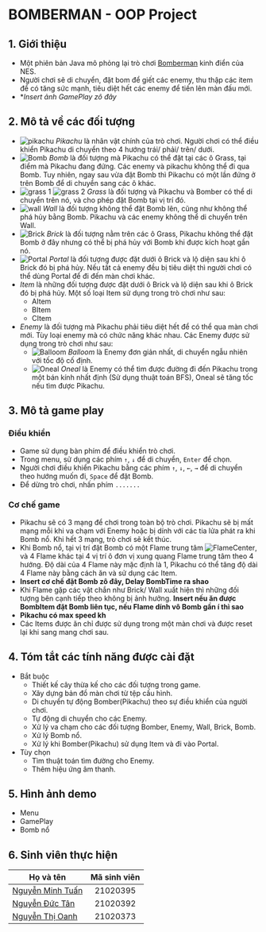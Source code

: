 # BOMBERMAN - OOP Project

## 1. Giới thiệu

* Một phiên bản Java mô phỏng lại trò chơi [Bomberman](https://www.youtube.com/watch?v=mKIOVwqgSXM) kinh điển của NES. 
* Người chơi sẽ di chuyển, đặt bom để giết các enemy, thu thập các item để có tăng sức mạnh, tiêu diệt hết các enemy để tiến lên màn đấu mới.
* **Insert ảnh GamePlay zô đây*

## 2. Mô tả về các đối tượng

* ![pikachu](https://user-images.githubusercontent.com/100295385/197355266-b584222f-cb53-452a-9ccf-eef81183a740.png) *Pikachu* là nhân vật chính của trò chơi. Người chơi có thể điều khiển Pikachu di chuyển theo 4 hướng trái/ phải/ trên/ dưới.
* ![Bomb](https://user-images.githubusercontent.com/100295385/197355464-6dc5c83f-5294-4859-8da3-493f50d05f5f.png) *Bomb* là đối tượng mà Pikachu có thể đặt tại các ô Grass, tại điểm mà Pikachu đang đứng. Các enemy và pikachu không thể đi qua Bomb. Tuy nhiên, ngay sau vừa đặt Bomb thì Pikachu có một lần đứng ở trên Bomb để di chuyển sang các ô khác.
* ![grass 1](https://user-images.githubusercontent.com/100295385/197355675-7e8ed849-492f-4445-a08a-3dacaadd6b9a.png)
![grass 2](https://user-images.githubusercontent.com/100295385/197355678-0b6694b0-e346-47a4-a4ec-ea44c5e83df5.png) *Grass* là đối tượng và Pikachu và Bomber có thể di chuyển trên nó, và cho phép đặt Bomb tại vị trí đó.
* ![wall](https://user-images.githubusercontent.com/100295385/197355839-3d16fc33-f9c8-4d75-9a50-a899f7c3ce97.png) *Wall* là đối tượng không thể đặt Bomb lên, cũng như không thể phá hủy bằng Bomb. Pikachu và các enemy không thể di chuyển trên Wall.
* ![Brick](https://user-images.githubusercontent.com/100295385/197355940-e9adcc30-27c4-4915-93ea-40f829a5ac1b.png) *Brick* là đối tượng nằm trên các ô Grass, Pikachu không thể đặt Bomb ở đây nhưng có thể bị phá hủy với Bomb khi được kích hoạt gần nó.
* ![Portal](https://user-images.githubusercontent.com/100295385/197356014-5607d2c1-8197-482e-9877-26459853e833.png) *Portal* là đối tượng được đặt dưới ô Brick và lộ diện sau khi ô Brick đó bị phá hủy. Nếu tất cả enemy đều bị tiêu diệt thì người chơi có thể dùng Portal để đi đến màn chơi khác.
* *Item* là những đối tượng được đặt dưới ô Brick và lộ diện sau khi ô Brick đó bị phá hủy. Một số loại Item sử dụng trong trò chơi như sau:
   * AItem
   * BItem
   * CItem
* *Enemy* là đối tượng mà Pikachu phải tiêu diệt hết để có thể qua màn chơi mới. Tùy loại enemy mà có chức năng khác nhau. Các Enemy được sử dụng trong trò chơi như sau:
   * ![Balloom](https://user-images.githubusercontent.com/100295385/197356275-0f04c45b-2c04-4962-86b3-7b59a88c18ca.png) *Balloom* là Enemy đơn giản nhất, di chuyển ngẫu nhiên với tốc độ cố định.
   * ![Oneal](https://user-images.githubusercontent.com/100295385/197356374-69d59524-e8fc-4c27-9901-df55ea1fa632.png) *Oneal* là Enemy có thể tìm được đường đi đến Pikachu trong một bán kính nhất định (Sử dụng thuật toán BFS), Oneal sẽ tăng tốc nếu tìm được Pikachu.
   
## 3. Mô tả game play

### Điều khiển

* Game sử dụng bàn phím để điều khiển trò chơi.
* Trong menu, sử dụng các phím `↑`, `↓` để di chuyển, `Enter` để chọn.
* Người chơi điều khiển Pikachu bằng các phím `↑`, `↓`, `←`, `→` để di chuyển theo hướng muốn đi, `Space` để đặt Bomb.
* Để dừng trò chơi, nhấn phím `.......`

### Cơ chế game

* Pikachu sẽ có 3 mạng để chơi trong toàn bộ trò chơi. Pikachu sẽ bị mất mạng mỗi khi va chạm với Enemy hoặc bị dính với các tia lửa phát ra khi Bomb nổ. Khi hết 3 mạng, trò chơi sẽ kết thúc.
* Khi Bomb nổ, tại vị trí đặt Bomb có một Flame trung tâm ![FlameCenter](https://user-images.githubusercontent.com/100295385/197356986-714a8727-e7db-480e-a618-4ac4c09c5675.png), và 4 Flame khác tại 4 vị trí ô đơn vị xung quang Flame trung tâm theo 4 hướng. Độ dài của 4 Flame này mặc định là 1, Pikachu có thể tăng độ dài 4 Flame này bằng cách ăn và sử dụng các Item.
* **Insert cơ chế đặt Bomb zô đây, Delay BombTime ra shao**
* Khi Flame gặp các vật chắn như Brick/ Wall xuất hiện thì những đối tượng bên cạnh tiếp theo không bị ảnh hưởng. **Insert nếu ăn được BombItem đặt Bomb liên tục, nếu Flame dính vô Bomb gần í thì sao**
* **Pikachu có max speed kh**
* Các Items được ăn chỉ được sử dụng trong một màn chơi và được reset lại khi sang mang chơi sau.

## 4. Tóm tắt các tính năng được cài đặt

* Bắt buộc
   * Thiết kế cây thừa kế cho các đối tượng trong game.
   * Xây dựng bản đồ màn chơi từ tệp cấu hình.
   * Di chuyển tự động Bomber(Pikachu) theo sự điều khiển của người chơi.
   * Tự động di chuyển cho các Enemy.
   * Xử lý va chạm cho các đối tượng Bomber, Enemy, Wall, Brick, Bomb.
   * Xử lý Bomb nổ.
   * Xử lý khi Bomber(Pikachu) sử dụng Item và đi vào Portal.
* Tùy chọn
   * Tìm thuật toán tìm đường cho Enemy.
   * Thêm hiệu ứng âm thanh.
   
## 5. Hình ảnh demo

* Menu
* GamePlay
* Bomb nổ

## 6. Sinh viên thực hiện

| Họ và tên  | Mã sinh viên |
| ------------- |:-------------:|
| [Nguyễn Minh Tuấn](https://github.com/lataonhehe) | 21020395    |
| [Nguyễn Đức Tân](https://github.com/ductan2003)   | 21020392    |
| [Nguyễn Thị Oanh](https://github.com/NguyenOanhy) | 21020373    |










